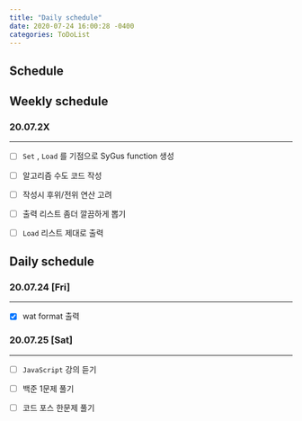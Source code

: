 ```yaml
---
title: "Daily schedule"
date: 2020-07-24 16:00:28 -0400
categories: ToDoList
---
```

## Schedule

## Weekly schedule

### 20.07.2X
***
- [ ] ```Set``` , ```Load``` 를 기점으로 SyGus function 생성
- [ ] 알고리즘 수도 코드 작성
- [ ] 작성시 후위/전위 연산 고려
- [ ] 출력 리스트 좀더 깔끔하게 뽑기
- [ ] ```Load``` 리스트 제대로 출력


## Daily schedule

### 20.07.24 [Fri]
***
- [x] wat format 출력

### 20.07.25 [Sat]
***
- [ ] ```JavaScript``` 강의 듣기
- [ ] 백준 1문제 풀기
- [ ] 코드 포스 한문제 풀기

